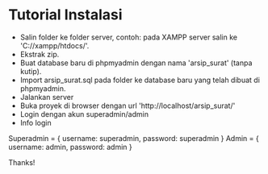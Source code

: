 # Tutorial Instalasi

- Salin folder ke folder server, contoh: pada XAMPP server salin ke 'C://xampp/htdocs/'.
- Ekstrak zip.
- Buat database baru di phpmyadmin dengan nama 'arsip_surat' (tanpa kutip).
- Import arsip_surat.sql pada folder ke database baru yang telah dibuat di phpmyadmin.
- Jalankan server
- Buka proyek di browser dengan url 'http://localhost/arsip_surat/'
- Login dengan akun superadmin/admin
- Info login
 
Superadmin = { username: superadmin, password: superadmin }
Admin      = { username: admin, password: admin }
  
Thanks!
